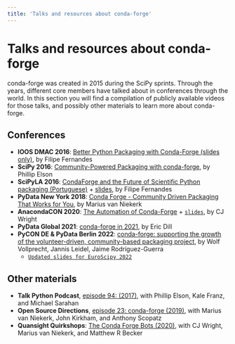 ```yaml
---
title: 'Talks and resources about conda-forge'
---
```


<a id="talks"></a>

<a id="talks-and-resources-about-conda-forge"></a>

# Talks and resources about conda-forge

conda-forge was created in 2015 during the SciPy sprints. Through the years, different core
members have talked about in conferences through the world. In this section you will find
a compilation of publicly available videos for those talks, and possibly other materials
to learn more about conda-forge.

<a id="conferences"></a>

## Conferences

* **IOOS DMAC 2016**: [Better Python Packaging with Conda-Forge (slides only)](http://ocefpaf.github.io/talk_conda_packaging/), by Filipe Fernandes
* **SciPy 2016**: [Community-Powered Packaging with conda-forge](https://www.youtube.com/watch?v=Hacl_YFzZOw), by Phillip Elson
* **SciPyLA 2016**: [CondaForge and the Future of Scientific Python packaging (Portuguese)](https://www.youtube.com/watch?v=Y0Fv7zT4Jl0) + [slides](http://ocefpaf.github.io/SciPyLA_2016_talk/), by Filipe Fernandes
* **PyData New York 2018**: [Conda Forge - Community Driven Packaging That Works for You](https://www.youtube.com/watch?v=qHdRPoPYiHE), by Marius van Niekerk
* **AnacondaCON 2020**: [The Automation of Conda-Forge](https://anacondacon.io/cj-wright-bio) + [`slides`](pathname:///_static/theautomationofcondaforge_cj_wright_2020.pdf), by CJ Wright
* **PyData Global 2021**: [conda-forge in 2021](https://www.youtube.com/watch?v=N2XwK9BkJpA), by Eric Dill
* **PyCON DE & PyData Berlin 2022**: [conda-forge: supporting the growth of the volunteer-driven, community-based packaging project](https://www.youtube.com/watch?v=nTNoCM5alyE), by Wolf Vollprecht, Jannis Leidel, Jaime Rodríguez-Guerra
  - [`Updated slides for EuroScipy 2022`](pathname:///_static/conda-forge_EuroSciPy2022.pdf)

<a id="other-materials"></a>

## Other materials

* **Talk Python Podcast**, [episode 94: (2017)](https://talkpython.fm/episodes/show/94/guarenteed-packages-via-conda-and-conda-forge), with Phillip Elson, Kale Franz, and Michael Sarahan
* **Open Source Directions**, [episode 23: conda-forge (2019)](https://www.youtube.com/watch?v=EWh-BtdYE7M), with Marius van Niekerk, John Kirkham, and Anthony Scopatz
* **Quansight Quirkshops**: [The Conda Forge Bots (2020)](https://www.youtube.com/watch?v=uH1jM2U-0ho), with CJ Wright, Marius van Niekerk, and Matthew R Becker

